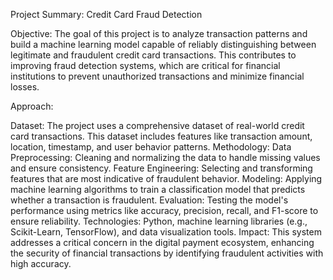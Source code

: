 Project Summary: Credit Card Fraud Detection

Objective:
The goal of this project is to analyze transaction patterns and build a machine learning model capable of reliably distinguishing between legitimate and fraudulent credit card transactions. This contributes to improving fraud detection systems, which are critical for financial institutions to prevent unauthorized transactions and minimize financial losses.

Approach:

Dataset: The project uses a comprehensive dataset of real-world credit card transactions. This dataset includes features like transaction amount, location, timestamp, and user behavior patterns.
Methodology:
Data Preprocessing: Cleaning and normalizing the data to handle missing values and ensure consistency.
Feature Engineering: Selecting and transforming features that are most indicative of fraudulent behavior.
Modeling: Applying machine learning algorithms to train a classification model that predicts whether a transaction is fraudulent.
Evaluation: Testing the model's performance using metrics like accuracy, precision, recall, and F1-score to ensure reliability.
Technologies: Python, machine learning libraries (e.g., Scikit-Learn, TensorFlow), and data visualization tools.
Impact:
This system addresses a critical concern in the digital payment ecosystem, enhancing the security of financial transactions by identifying fraudulent activities with high accuracy.

